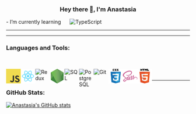 ### <div align="center"> Hey there 👋, I'm Anastasia </div>

<div>
- I’m currently learning <img style="margin-left: 20px" src="https://profilinator.rishav.dev/skills-assets/typescript-original.svg" alt="TypeScript" height="25" />  
</div>

---
<!-- ### Контакты:

[<img align="left" alt="juljuliks | LinkedIn" width="40px" src="https://img.icons8.com/color/48/000000/linkedin-2--v1.png" />][linkedin]
[<img align="left" alt="juljuliks | Telegram" width="40px" src="https://img.icons8.com/fluency/48/000000/telegram-app.png" />][telegram]
[<img align="left" alt="juljuliks | WhatsApp" width="40px" src="https://img.icons8.com/color/48/000000/whatsapp.png" />][whatsapp]
[<img align="left" alt="juljuliks | Instagram" width="40px" src="https://img.icons8.com/fluency/48/000000/instagram-new.png" />][instagram]

<br/>
<br/>
 -->
---
### Languages and Tools:

<br/>

[<img align="left" alt="JavaScript" width="40px" src="https://raw.githubusercontent.com/github/explore/80688e429a7d4ef2fca1e82350fe8e3517d3494d/topics/javascript/javascript.png" />][git]
[<img align="left" alt="React" width="40px" src="https://raw.githubusercontent.com/github/explore/80688e429a7d4ef2fca1e82350fe8e3517d3494d/topics/react/react.png" />][git]
[<img align="left" alt="Redux"  width="40px" src="https://img.icons8.com/color/48/000000/redux.png"/>][git]
[<img align="left" alt="Node.js" width="40px" src="https://raw.githubusercontent.com/github/explore/80688e429a7d4ef2fca1e82350fe8e3517d3494d/topics/nodejs/nodejs.png" />][git]
[<img align="left" alt="SQL" width="40px" src="https://img.icons8.com/color-glass/48/000000/sql.png"/>][git]
[<img align="left" alt="PostgreSQL" width="40px" src="https://img.icons8.com/color/50/000000/postgreesql.png"/>][git]
[<img align="left" alt="Git" width="40px" src="https://img.icons8.com/color/48/000000/mongodb.png"/>][git]
[<img align="left" alt="CSS3" width="40px" src="https://raw.githubusercontent.com/github/explore/80688e429a7d4ef2fca1e82350fe8e3517d3494d/topics/css/css.png" />][git]
[<img align="left" alt="Sass" width="40px" src="https://raw.githubusercontent.com/github/explore/80688e429a7d4ef2fca1e82350fe8e3517d3494d/topics/sass/sass.png" />][git]
[<img align="left" alt="HTML5" width="40px" src="https://raw.githubusercontent.com/github/explore/80688e429a7d4ef2fca1e82350fe8e3517d3494d/topics/html/html.png" />][git]

<br/>

---
### GitHub Stats:
[![Anastasia's GitHub stats](https://github-readme-stats.vercel.app/api?username=anakhom&hide=issues&count_private=true&show_icons=true&theme=dracula)](https://github.com/anakhom)

[instagram]: https://www.instagram.com/anakhom
[git]: https://github.com/anakhom
